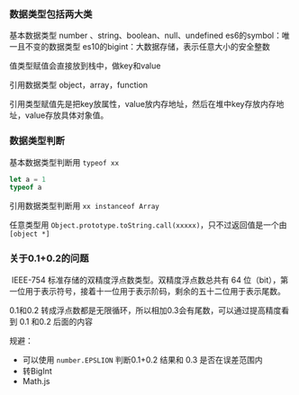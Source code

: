
### 数据类型包括两大类

基本数据类型
number 、string、boolean、null、undefined
es6的symbol：唯一且不变的数据类型
es10的bigint：大数据存储，表示任意大小的安全整数

值类型赋值会直接放到栈中，做key和value

引用数据类型
object，array，function

引用类型赋值先是把key放属性，value放内存地址，然后在堆中key存放内存地址，value存放具体对象值。

### 数据类型判断

基本数据类型判断用 `typeof xx `

```js
let a = 1
typeof a
```

引用数据类型判断用 `xx instanceof Array`

任意类型用 `Object.prototype.toString.call(xxxxx)`，只不过返回值是一个由 `[object *]` 


### 关于0.1+0.2的问题

 IEEE-754 标准存储的双精度浮点数类型。双精度浮点数总共有 64 位（bit），第一位用于表示符号，接着十一位用于表示阶码，剩余的五十二位用于表示尾数。

0.1和0.2 转成浮点数都是无限循环，所以相加0.3会有尾数，可以通过提高精度看到 0.1 和0.2 后面的内容

规避：
* 可以使用 `number.EPSLION` 判断0.1+0.2 结果和 0.3 是否在误差范围内
* 转BigInt
* Math.js
